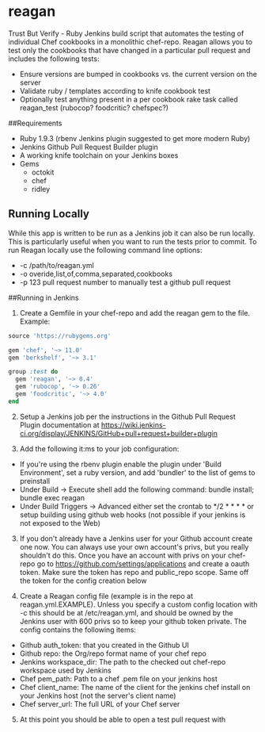 reagan
======

Trust But Verify - Ruby Jenkins build script that automates the testing of individual Chef cookbooks in a monolithic chef-repo.  Reagan allows you to test only the cookbooks that have changed in a particular pull request and includes the following tests:

* Ensure versions are bumped in cookbooks vs. the  current version on the server
* Validate ruby / templates according to knife cookbook test
* Optionally test anything present in a per cookbook rake task called reagan_test (rubocop? foodcritic? chefspec?)

##Requirements
* Ruby 1.9.3 (rbenv Jenkins plugin suggested to get more modern Ruby)
* Jenkins Github Pull Request Builder plugin
* A working knife toolchain on your Jenkins boxes
* Gems
  * octokit
  * chef
  * ridley

## Running Locally
While this app is written to be run as a Jenkins job it can also be run locally. This is particularly useful when you want to run the tests prior to commit.  To run Reagan locally use the following command line options:

* -c /path/to/reagan.yml
* -o overide,list,of,comma,separated,cookbooks
* -p 123 pull request number to manually test a github pull request

##Running in Jenkins
1) Create a Gemfile in your chef-repo and add the reagan gem to the file.  Example:

```ruby
source 'https://rubygems.org'

gem 'chef', '~> 11.0'
gem 'berkshelf', '~> 3.1'

group :test do
  gem 'reagan', '~> 0.4'
  gem 'rubocop', '~> 0.26'
  gem 'foodcritic', '~> 4.0'
end
```

2) Setup a Jenkins job per the instructions in the Github Pull Request Plugin documentation at https://wiki.jenkins-ci.org/display/JENKINS/GitHub+pull+request+builder+plugin

3) Add the following it:ms to your job configuration:

 * If you're using the rbenv plugin enable the plugin under 'Build Environment', set a ruby version, and add 'bundler' to the  list of gems to preinstall
 * Under Build -> Execute shell add the following command: bundle install; bundle exec reagan
 * Under Build Triggers -> Advanced either set the crontab to */2 * * * * or setup building using github web hooks (not possible if your jenkins is not exposed to the Web)

3) If you don't already have a Jenkins user for your Github account create one now.  You can always use your own account's privs, but you really shouldn't do this.  Once you have an account with privs on your chef-repo go to https://github.com/settings/applications and create a oauth token.  Make sure the token has repo and public_repo scope.  Same off the token for the config creation below

4) Create a Reagan config file (example is in the repo at reagan.yml.EXAMPLE).  Unless you specify a custom config location with -c this should be at /etc/reagan.yml, and should be owned by the Jenkins user with 600 privs so to keep your github token private.  The config contains the following items:

 * Github auth_token: that you created in the Github UI
 * Github repo: the Org/repo format name of your chef repo
 * Jenkins workspace_dir: The path to the checked out chef-repo workspace used by Jenkins
 * Chef pem_path: Path to a chef .pem file on your jenkins host
 * Chef client_name: The name of the client for the jenkins chef install on your Jenkins host (not the server's client name)
 * Chef server_url: The full URL of your Chef server

5) At this point you should be able to open a test pull request with



